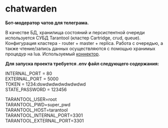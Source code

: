 # chatwarden

**Бот-модератор чатов для телеграма.**  
  
В качестве БД, хранилища состояний и персистентной очереди используется СУБД Tarantool (кластер Cartridge, crud, queue).  
Конфигурация кластера - router + master + replica. Работа с очередью, а также чтение/запись данных осуществляются с помощью хранимых процедур на lua. 
Используемый [коннектор](https://github.com/progaudi/progaudi.tarantool).
  
**Для запуска проекта требуется .env файл следующего содержания:**  
  
INTERNAL_PORT = 80  
EXTERNAL_PORT = 5000  
TOKEN = 1234:dswdwdwdwdwdwdwd  
STATE_PASSWORD = 123456  
  
TARANTOOL_USER=root  
TARANTOOL_PWD=super_pwd  
TARANTOOL_HOST=tarantool  
TARANTOOL_INTERNAL_PORT=3301  
TARANTOOL_EXTERNAL_PORT=3301  
